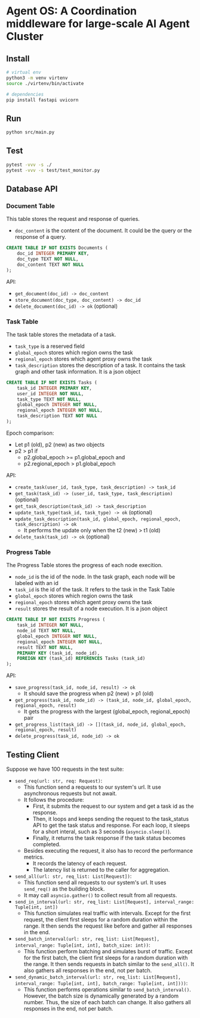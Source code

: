 # Agent OS: A Coordination middleware for large-scale AI Agent Cluster

## Install
```bash
# virtual env
python3 -m venv virtenv
source ./virtenv/bin/activate

# dependencies
pip install fastapi uvicorn
```

## Run
```bash
python src/main.py
```

## Test
```bash
pytest -vvv -s ./
pytest -vvv -s test/test_monitor.py
```

## Database API

### Document Table

This table stores the request and response of queries.

- `doc_content` is the content of the document. It could be the query or the response of a query.

```sql
CREATE TABLE IF NOT EXISTS Documents (
	doc_id INTEGER PRIMARY KEY,
    doc_type TEXT NOT NULL,
    doc_content TEXT NOT NULL
);
```

API:
- `get_document(doc_id) -> doc_content`
- `store_document(doc_type, doc_content) -> doc_id`
- `delete_document(doc_id) -> ok` (optional)

### Task Table

The task table stores the metadata of a task.

- `task_type` is a reserved field
- `global_epoch` stores which region owns the task
- `regional_epoch` stores which agent proxy owns the task
- `task_description` stores the description of a task. It contains the task graph and other task information. It is a json object

```sql
CREATE TABLE IF NOT EXISTS Tasks (
	task_id INTEGER PRIMARY KEY,
    user_id INTEGER NOT NULL,
    task_type TEXT NOT NULL,
    global_epoch INTEGER NOT NULL,
    regional_epoch INTEGER NOT NULL,
    task_description TEXT NOT NULL
);
```

Epoch comparison:
- Let p1 (old), p2 (new) as two objects
- p2 > p1 if
    - p2.global_epoch >= p1.global_epoch and
    - p2.regional_epoch > p1.global_epoch

API:
- `create_task(user_id, task_type, task_description) -> task_id`
- `get_task(task_id) -> (user_id, task_type, task_description)` (optional)
- `get_task_description(task_id) -> task_description`
- `update_task_type(task_id, task_type) -> ok` (optional)
- `update_task_description(task_id, global_epoch, regional_epoch, task_description) -> ok`
    - It performs the update only when the t2 (new) > t1 (old)
- `delete_task(task_id) -> ok` (optional)

### Progress Table

The Progress Table stores the progress of each node execition.

- `node_id` is the id of the node. In the task graph, each node will be labeled with an id
- `task_id` is the id of the task. It refers to the task in the Task Table
- `global_epoch` stores which region owns the task
- `regional_epoch` stores which agent proxy owns the task
- `result` stores the result of a node execution. It is a json object

```sql
CREATE TABLE IF NOT EXISTS Progress (
    task_id INTEGER NOT NULL,
	node_id TEXT NOT NULL,
    global_epoch INTEGER NOT NULL,
    regional_epoch INTEGER NOT NULL,
    result TEXT NOT NULL,
    PRIMARY KEY (task_id, node_id),
    FOREIGN KEY (task_id) REFERENCES Tasks (task_id)
);
```

API:
- `save_progress(task_id, node_id, result) -> ok`
    - It should save the progress when p2 (new) > p1 (old)
- `get_progress(task_id, node_id) -> (task_id, node_id, global_epoch, regional_epoch, result)`
    - It gets the progress with the largest (global_epoch, regional_epoch) pair
- `get_progress_list(task_id) -> [](task_id, node_id, global_epoch, regional_epoch, result)`
- `delete_progress(task_id, node_id) -> ok`

## Testing Client

Suppose we have 100 requests in the test suite:
- `send_req(url: str, req: Request)`:
    - This function send a requests to our system's url. It use asynchronous requests but not await. 
    - It follows the procedure:
        - First, it submits the request to our system and get a task id as the response.
        - Then, it loops and keeps sending the request to the task_status API to get the task status and response. For each loop, it sleeps for a short interal, such as 3 seconds (`asyncio.sleep()`).
        - Finally, it returns the task response if the task status becomes completed.
    - Besides executing the request, it also has to record the performance metrics.
        - It records the latency of each request.
        - The latency list is returned to the caller for aggregation.
- `send_all(url: str, req_list: List[Request])`:
    - This function send all requests to our system's url. It uses `send_req()` as the building block.
    - It may call `asyncio.gather()` to collect result from all requests.
- `send_in_interval(url: str, req_list: List[Request], interval_range: Tuple[int, int])`
    - This function simulates real traffic with intervals. Except for the first request, the client first sleeps for a random duration within the range. It then sends the request like before and gather all responses in the end.
- `send_batch_interval(url: str, req_list: List[Request], interval_range: Tuple[int, int], batch_size: int))`:
    - This function perform batching and simulates burst of traffic. Except for the first batch, the client first sleeps for a random duration with the range. It then sends requests in batch similar to the `send_all()`. It also gathers all responses in the end, not per batch.
- `send_dynamic_batch_interval(url: str, req_list: List[Request], interval_range: Tuple[int, int], batch_range: Tuple[int, int])))`:
    - This function performs operations similar to `send_batch_interval()`. However, the batch size is dynamically generated by a random number. Thus, the size of each batch can change. It also gathers all responses in the end, not per batch.